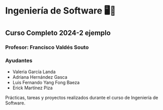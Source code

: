 Ingeniería de Software 🖥️🔧
=========================================
Curso Completo 2024-2 ejemplo
-------------------------------------------

### Profesor: Francisco Valdés Souto

### Ayudantes

* Valeria García Landa
* Adriana Hernández Gasca
* Luis Fernando Yang Fong Baeza
* Erick Martínez Piza

Prácticas, tareas y proyectos realizados durante el curso de Ingeniería de Software.
